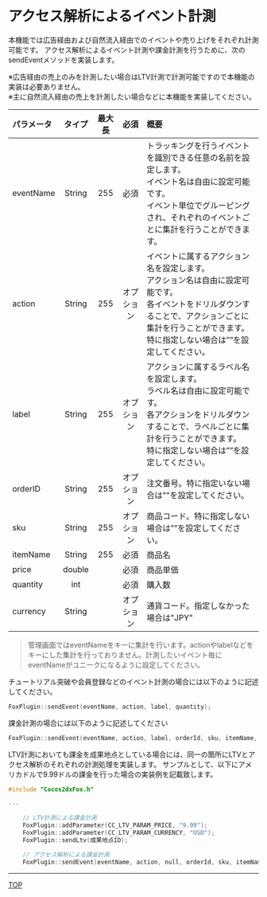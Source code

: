 # アクセス解析によるイベント計測
本機能では広告経由および自然流入経由でのイベントや売り上げをそれぞれ計測可能です。
アクセス解析によるイベント計測や課金計測を行うために、次のsendEventメソッドを実装します。

※広告経由の売上のみを計測したい場合はLTV計測で計測可能ですので本機能の実装は必要ありません。<br>
※主に自然流入経由の売上を計測したい場合などに本機能を実装してください。

|パラメータ|タイプ|最大長|必須|概要|
|:---|:---:|:---:|:---:|:---|
|eventName|String|255|必須|トラッキングを行うイベントを識別できる任意の名前を設定します。<br>イベント名は自由に設定可能です。<br>イベント単位でグルーピングされ、それぞれのイベントごとに集計を行うことができます。|
|action|String|255|オプション|イベントに属するアクション名を設定します。<br>アクション名は自由に設定可能です。<br>各イベントをドリルダウンすることで、アクションごとに集計を行うことができます。<br>特に指定しない場合は””を設定してください。|
|label|String|255|オプション|アクションに属するラベル名を設定します。<br>ラベル名は自由に設定可能です。<br>各アクションをドリルダウンすることで、ラベルごとに集計を行うことができます。<br>特に指定しない場合は””を設定してください。|
|orderID|String|255|オプション|注文番号。特に指定いない場合は""を設定してください。|
|sku|String|255|オプション|商品コード。特に指定しない場合は””を設定してください。|
|itemName|String|255|必須|商品名|
|price|double||必須|商品単価|
|quantity|int||必須|購入数|
|currency|String||オプション|通貨コード。指定しなかった場合は"JPY"|

> 管理画面ではeventNameをキーに集計を行います。actionやlabelなどをキーにした集計を行っておりません。計測したいイベント毎にeventNameがユニークになるように設定してください。

チュートリアル突破や会員登録などのイベント計測の場合には以下のように記述してください。

```cpp
FoxPlugin::sendEvent(eventName, action, label, quantity);
```

課金計測の場合には以下のように記述してください


```cpp
FoxPlugin::sendEvent(eventName, action, label, orderId, sku, itemName, price, quantity, currency);
```

LTV計測においても課金を成果地点としている場合には、同一の箇所にLTVとアクセス解析のそれぞれの計測処理を実装します。
サンプルとして、以下にアメリカドルで9.99ドルの課金を行った場合の実装例を記載致します。


```cpp
#include "Cocos2dxFox.h"

---

	// LTV計測による課金計測
	FoxPlugin::addParameter(CC_LTV_PARAM_PRICE, "9.99");
	FoxPlugin::addParameter(CC_LTV_PARAM_CURRENCY, "USD");
	FoxPlugin::sendLtv(成果地点ID);

	// アクセス解析による課金計測
	FoxPlugin::sendEvent(eventName, action, null, orderId, sku, itemName, 9.99, 1, "USD");
```

---
[TOP](/lang/ja/README.md)
